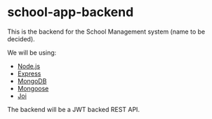 # school-app-backend

This is the backend for the School Management system (name to be decided).

We will be using:

- [Node.js](https://nodejs.org/en/)
- [Express](https://expressjs.com)
- [MongoDB](https://mongodb.com)
- [Mongoose](https://mongoosejs.com/)
- [Joi](https://github.com/hapijs/joi)

The backend will be a JWT backed REST API.
